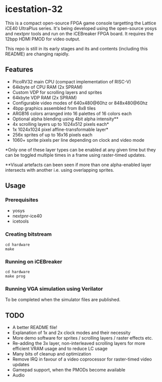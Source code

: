 # icestation-32

This is a compact open-source FPGA game console targetting the Lattice iCE40 UltraPlus series. It's being developed using the open-source yosys and nextpnr tools and run on the iCEBreaker FPGA board. It requires the 12bpp HDMI PMOD for video output.

This repo is still in its early stages and its and contents (including this README) are changing rapidly.

## Features

* PicoRV32 main CPU (compact implementation of RISC-V)
* 64kbyte of CPU RAM (2x SPRAM)
* Custom VDP for scrolling layers and sprites
* 64kbyte VDP RAM (2x SPRAM)
* Configurable video modes of 640x480@60hz or 848x480@60hz
* 4bpp graphics assembled from 8x8 tiles
* ARGB16 colors arranged into 16 palettes of 16 colors each
* Optional alpha blending using 4bit alpha intensity**
* 4x scrolling layers up to 1024x512 pixels each*
* 1x 1024x1024 pixel affine-transformable layer*
* 256x sprites of up to 16x16 pixels each
* 1060+ sprite pixels per line depending on clock and video mode

*Only one of these layer types can be enabled at any given time but they can be toggled multiple times in a frame using raster-timed updates.

**Visual artefacts can been seen if more than one alpha-enabled layer intersects with another i.e. using overlapping sprites.

## Usage

### Prerequisites

* yosys
* nextpnr-ice40
* icetools


### Creating bitstream

```
cd hardware
make
```

### Running on iCEBreaker
```
cd hardware
make prog
```

### Running VGA simulation using Verilator

To be completed when the simulator files are published.

## TODO

* A better README file!
* Explanation of 1x and 2x clock modes and their necessity
* More demo software for sprites / scrolling layers / raster effects etc.
* Re-adding the 3x layer, non-interleaved scrolling layers for more efficient VRAM usage and to reduce LC usage
* Many bits of cleanup and optimization
* Remove IRQ in favour of a video coprocessor for raster-timed video updates
* Gamepad support, when the PMODs become available
* Audio